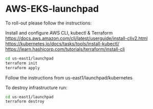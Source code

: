 # AWS-EKS-launchpad

To roll-out please follow the instructions:

Install and configure AWS CLI, kubectl & Terraform
https://docs.aws.amazon.com/cli/latest/userguide/install-cliv2.html
https://kubernetes.io/docs/tasks/tools/install-kubectl/
https://learn.hashicorp.com/tutorials/terraform/install-cli

```bash
cd us-east1/launchpad
terraform init
terraform apply
```
Follow the instructions from us-east1/launchpad/kubernetes

To destroy infrastructure run:

```bash
cd us-east1/launchpad
terraform destroy
```